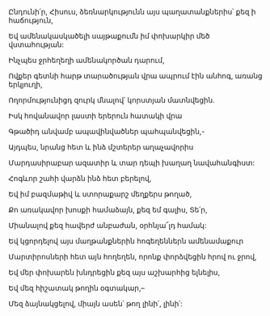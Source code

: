 Ընդունի՛ր, Հիսուս, ձեռնարկությունն այս պաղատանքներիս՝ քեզ ի հաճություն,


Եվ ամենակասկածելի սայթաքումն իմ փոխարկիր մեծ վստահության:


Ինչպես ջրհեղեղի ամենակործան դարում,


Ովքեր գետնի հարթ տարածության վրա ապրում էին անհոգ, առանց երկյուղի,


Ողորմությունիցդ զուրկ մնալով՝ կորստյան մատնվեցին.


Իսկ հովանավոր լաստի երերուն հատակի վրա


Գթածիդ անվամբ ապավինվածներ պահպանվեցին,-


Այդպես, նրանց հետ և ինձ մշտերեր աղաչավորիս


Մարդասիրաբար ազատիր և տար դեպի խաղաղ նավահանգիստ:


Հոգևոր շահի վարձն ինձ հետ բերելով,


Եվ իմ բազմաթիվ և ստորաքարշ մեղքերս թողած,


Քո առակավոր խոսքի համաձայն, քեզ եմ գալիս, Տե՛ր,


Միանալով քեզ հավերժ անբաժան, օրհնյա՜լդ համակ:


Եվ կցորդելով այս մաղթանքներին հոգեղեններն ամենամաքուր


Մարտիրոսների հետ այն հողեղեն, որոնք փորձվեցին հրով ու ջրով,


Եվ մեր փոխարեն խնդրեցին քեզ այս աշխարհից ելնելիս,


Եվ մեզ հիշատակ թողին օգտակար,–


Մեզ ձայնակցելով, միայն ասեն՝ թող լինի՛, լինի՛:
